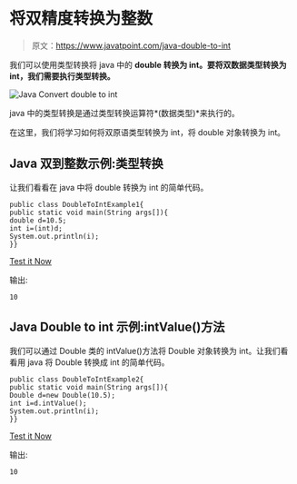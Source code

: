 # 将双精度转换为整数

> 原文：<https://www.javatpoint.com/java-double-to-int>

我们可以使用类型转换将 java 中的 **double 转换为 int。要将双数据类型转换为 int，我们需要执行类型转换。**

![Java Convert double to int](../img/9ce62009d5efa2125f521f717a74f583.png)

java 中的类型转换是通过类型转换运算符*(数据类型)*来执行的。

在这里，我们将学习如何将双原语类型转换为 int，将 double 对象转换为 int。

## Java 双到整数示例:类型转换

让我们看看在 java 中将 double 转换为 int 的简单代码。

```
public class DoubleToIntExample1{
public static void main(String args[]){
double d=10.5;
int i=(int)d;
System.out.println(i);
}}

```

[Test it Now](https://compiler.javatpoint.com/opr/test.jsp?filename=DoubleToIntExample1)

输出:

```
10

```

## Java Double to int 示例:intValue()方法

我们可以通过 Double 类的 intValue()方法将 Double 对象转换为 int。让我们看看用 java 将 Double 转换成 int 的简单代码。

```
public class DoubleToIntExample2{
public static void main(String args[]){
Double d=new Double(10.5);
int i=d.intValue();
System.out.println(i);
}}

```

[Test it Now](https://compiler.javatpoint.com/opr/test.jsp?filename=DoubleToIntExample2)

输出:

```
10

```